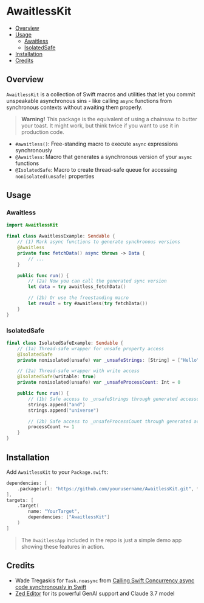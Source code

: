# AwaitlessKit

- [Overview](#overview)
- [Usage](#usage)
  - [Awaitless](#awaitless)
  - [IsolatedSafe](#isolatedsafe)
- [Installation](#installation)
- [Credits](#credits)

## Overview

`AwaitlessKit` is a collection of Swift macros and utilities that let you commit unspeakable asynchronous sins - like calling `async` functions from synchronous contexts without awaiting them properly.

> **Warning!** This package is the equivalent of using a chainsaw to butter your toast. It might work, but think twice if you want to use it in production code.

- `#awaitless()`: Free-standing macro to execute `async` expressions synchronously
- `@Awaitless`: Macro that generates a synchronous version of your `async` functions
- `@IsolatedSafe`: Macro to create thread-safe queue for accessing `nonisolated(unsafe)` properties

## Usage

### Awaitless

```swift
import AwaitlessKit

final class AwaitlessExample: Sendable {
    // (1) Mark async functions to generate synchronous versions
    @Awaitless
    private func fetchData() async throws -> Data {
        // ...
    }

    public func run() {
        // (2a) Now you can call the generated sync version
        let data = try awaitless_fetchData()

        // (2b) Or use the freestanding macro
        let result = try #awaitless(try fetchData())
    }
}
```

### IsolatedSafe

```swift
final class IsolatedSafeExample: Sendable {
    // (1a) Thread-safe wrapper for unsafe property access
    @IsolatedSafe
    private nonisolated(unsafe) var _unsafeStrings: [String] = ["Hello", "World"]

    // (2a) Thread-safe wrapper with write access
    @IsolatedSafe(writable: true)
    private nonisolated(unsafe) var _unsafeProcessCount: Int = 0

    public func run() {
        // (1b) Safe access to _unsafeStrings through generated accessors
        strings.append("and")
        strings.append("universe")

        // (2b) Safe access to _unsafeProcessCount through generated accessors
        processCount += 1
    }
}
```

## Installation

Add `AwaitlessKit` to your `Package.swift`:

```swift
dependencies: [
    .package(url: "https://github.com/yourusername/AwaitlessKit.git", from: "0.1.0")
],
targets: [
    .target(
        name: "YourTarget",
        dependencies: ["AwaitlessKit"]
    )
]
```

> The `AwaitlessApp` included in the repo is just a simple demo app showing these features in action.

## Credits

- Wade Tregaskis for `Task.noasync` from [Calling Swift Concurrency async code synchronously in Swift](https://wadetregaskis.com/calling-swift-concurrency-async-code-synchronously-in-swift/)
- [Zed Editor](https://zed.dev) for its powerful GenAI support and Claude 3.7 model
